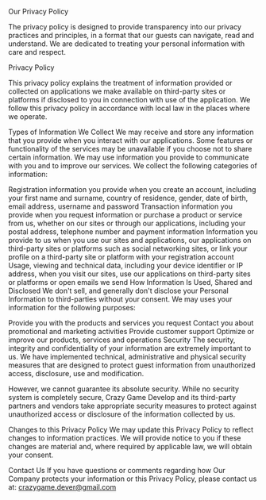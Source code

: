 Our Privacy Policy

The privacy policy is designed to provide transparency into our privacy practices and principles, in a format that our guests can navigate, read and understand. We are dedicated to treating your personal information with care and respect.

Privacy Policy

This privacy policy explains the treatment of information provided or collected on applications we make available on third-party sites or platforms if disclosed to you in connection with use of the application. We follow this privacy policy in accordance with local law in the places where we operate.

Types of Information We Collect
We may receive and store any information that you provide when you interact with our applications. Some features or functionality of the services may be unavailable if you choose not to share certain information. We may use information you provide to communicate with you and to improve our services. We collect the following categories of information:

Registration information you provide when you create an account, including your first name and surname, country of residence, gender, date of birth, email address, username and password
Transaction information you provide when you request information or purchase a product or service from us, whether on our sites or through our applications, including your postal address, telephone number and payment information
Information you provide to us when you use our sites and applications, our applications on third-party sites or platforms such as social networking sites, or link your profile on a third-party site or platform with your registration account
Usage, viewing and technical data, including your device identifier or IP address, when you visit our sites, use our applications on third-party sites or platforms or open emails we send
How Information Is Used, Shared and Disclosed
We don't sell, and generally don't disclose your Personal Information to third-parties without your consent.
We may uses your information for the following purposes:

Provide you with the products and services you request
Contact you about promotional and marketing activities
Provide customer support
Optimize or improve our products, services and operations
Security
The security, integrity and confidentiality of your information are extremely important to us. We have implemented technical, administrative and physical security measures that are designed to protect guest information from unauthorized access, disclosure, use and modification.

However, we cannot guarantee its absolute security. While no security system is completely secure, Crazy Game Develop and its third-party partners and vendors take appropriate security measures to protect against unauthorized access or disclosure of the information collected by us.

Changes to this Privacy Policy
We may update this Privacy Policy to reflect changes to information practices. We will provide notice to you if these changes are material and, where required by applicable law, we will obtain your consent.

Contact Us
If you have questions or comments regarding how Our Company protects your information or this Privacy Policy, please contact us at: crazygame.dever@gmail.com
